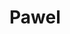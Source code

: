 <h1>Pawel<h1>
  <img src="https://camo.githubusercontent.com/3095e298b5fdf17cf19bf5550abe4f5660e5290fd0b0bfe09482dddbea099f8b/68747470733a2f2f692e69706c73632e636f6d2f2d2f303030364c30534f47444841324631522d433332322d46342e77656270>
  
